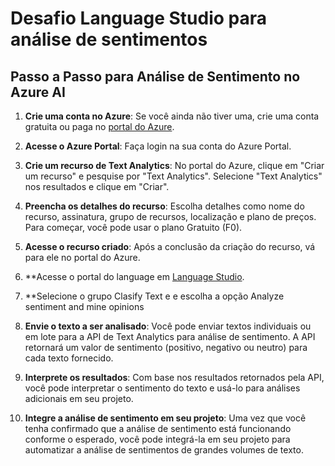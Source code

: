 # Desafio Language Studio para análise de sentimentos

## Passo a Passo para Análise de Sentimento no Azure AI

1. **Crie uma conta no Azure**: Se você ainda não tiver uma, crie uma conta gratuita ou paga no [portal do Azure](https://portal.azure.com/).

2. **Acesse o Azure Portal**: Faça login na sua conta do Azure Portal.

3. **Crie um recurso de Text Analytics**: No portal do Azure, clique em "Criar um recurso" e pesquise por "Text Analytics". Selecione "Text Analytics" nos resultados e clique em "Criar".

4. **Preencha os detalhes do recurso**: Escolha detalhes como nome do recurso, assinatura, grupo de recursos, localização e plano de preços. Para começar, você pode usar o plano Gratuito (F0).

5. **Acesse o recurso criado**: Após a conclusão da criação do recurso, vá para ele no portal do Azure.

6. **Acesse o portal do language em [Language Studio](https://language.cognitive.azure.com/).

7. **Selecione o grupo Clasify Text e e escolha a opção Analyze sentiment and mine opinions

8. **Envie o texto a ser analisado**: Você pode enviar textos individuais ou em lote para a API de Text Analytics para análise de sentimento. A API retornará um valor de sentimento (positivo, negativo ou neutro) para cada texto fornecido.

9. **Interprete os resultados**: Com base nos resultados retornados pela API, você pode interpretar o sentimento do texto e usá-lo para análises adicionais em seu projeto.

10. **Integre a análise de sentimento em seu projeto**: Uma vez que você tenha confirmado que a análise de sentimento está funcionando conforme o esperado, você pode integrá-la em seu projeto para automatizar a análise de sentimentos de grandes volumes de texto.
